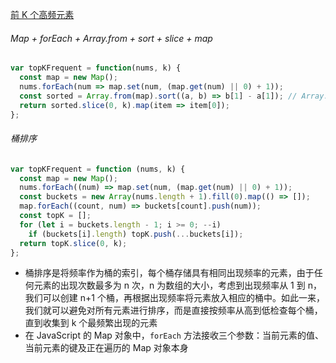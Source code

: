 [前 K 个高频元素](https://leetcode.cn/problems/top-k-frequent-elements/description/?envType=study-plan-v2&envId=top-100-liked)

###### Map + forEach + Array.from + sort + slice + map

```javascript
var topKFrequent = function(nums, k) {
  const map = new Map();
  nums.forEach(num => map.set(num, (map.get(num) || 0) + 1));
  const sorted = Array.from(map).sort((a, b) => b[1] - a[1]); // Array.from 将 map 转换为一个二维数组
  return sorted.slice(0, k).map(item => item[0]);
};
```

###### 桶排序

```javascript
var topKFrequent = function (nums, k) {
  const map = new Map();
  nums.forEach((num) => map.set(num, (map.get(num) || 0) + 1));
  const buckets = new Array(nums.length + 1).fill(0).map(() => []);
  map.forEach((count, num) => buckets[count].push(num));
  const topK = [];
  for (let i = buckets.length - 1; i >= 0; --i)
    if (buckets[i].length) topK.push(...buckets[i]);
  return topK.slice(0, k);
};
```

* 桶排序是将频率作为桶的索引，每个桶存储具有相同出现频率的元素，由于任何元素的出现次数最多为 n 次，n 为数组的大小，考虑到出现频率从 1 到 n，我们可以创建 n+1 个桶，再根据出现频率将元素放入相应的桶中。如此一来，我们就可以避免对所有元素进行排序，而是直接按频率从高到低检查每个桶，直到收集到 k 个最频繁出现的元素
* 在 JavaScript 的 Map 对象中，`forEach` 方法接收三个参数：当前元素的值、当前元素的键及正在遍历的 Map 对象本身